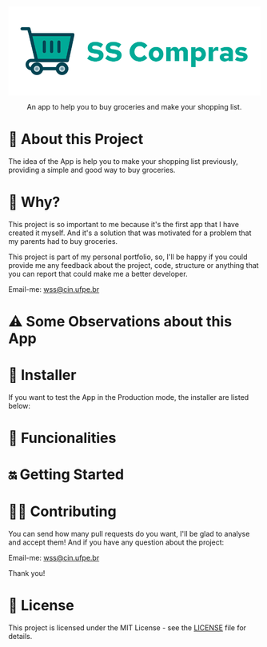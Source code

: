 <img src="assets\images\logo-readme.png" alt="Logo SS Compras" align="center" />

<p align="center"> An app to help you to buy groceries and make your shopping list. </p>

<!-- Prints das telas do App -->


# 👀 About this Project
The idea of the App is help you to make your shopping list previously, providing a simple and good way to buy groceries.

# 🤔 Why?
This project is so important to me because it's the first app that I have created it myself. And it's a solution that was motivated for a problem that my parents had to buy groceries.

This project is part of my personal portfolio, so, I'll be happy if you could provide me any feedback about the project, code, structure or anything that you can report that could make me a better developer.

Email-me: wss@cin.ufpe.br
# ⚠ Some Observations about this App

# 📲 Installer
If you want to test the App in the Production mode, the installer are listed below:

# 📱 Funcionalities

# 🔛 Getting Started

# 🤜🤛 Contributing
You can send how many pull requests do you want, I'll be glad to analyse and accept them! And if you have any question about the project:

Email-me: wss@cin.ufpe.br

Thank you!
# 📜 License
This project is licensed under the MIT License - see the [LICENSE](https://github.com/warleys14/SS-Compras/blob/master/LICENSE) file for details.
